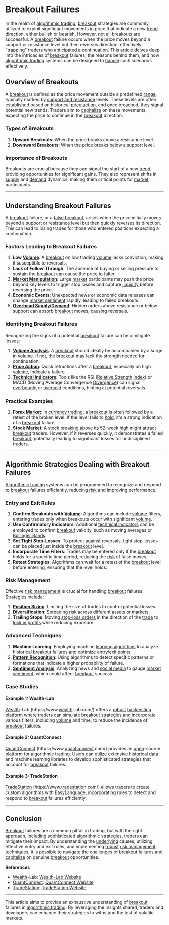# Breakout Failures

In the realm of [algorithmic trading](../a/algorithmic_trading.md), [breakout](../b/breakout.md) strategies are commonly utilized to exploit significant movements in price that indicate a new [trend](../t/trend.md) direction, either bullish or bearish. However, not all breakouts are successful. A [breakout](../b/breakout.md) failure occurs when the price moves beyond a support or resistance level but then reverses direction, effectively "trapping" traders who anticipated a continuation. This article delves deep into the intricacies of [breakout](../b/breakout.md) failures, the reasons behind them, and how [algorithmic trading](../a/algorithmic_trading.md) systems can be designed to [handle](../h/handle.md) such scenarios effectively.

## Overview of Breakouts

A [breakout](../b/breakout.md) is defined as the price movement outside a predefined [range](../r/range.md), typically marked by [support and resistance](../s/support_and_resistance.md) levels. These levels are often established based on historical [price action](../p/price_action.md), and once breached, they signal potential new trends. Traders aim to [capitalize](../c/capitalize.md) on these movements, expecting the price to continue in the [breakout](../b/breakout.md) direction.

### Types of Breakouts

1. **Upward Breakouts**: When the price breaks above a resistance level.
2. **Downward Breakouts**: When the price breaks below a support level.

### Importance of Breakouts

Breakouts are crucial because they can signal the start of a new [trend](../t/trend.md), providing opportunities for significant gains. They also represent shifts in [supply](../s/supply.md) and [demand](../d/demand.md) dynamics, making them critical points for [market](../m/market.md) participants.

---

## Understanding Breakout Failures

A [breakout](../b/breakout.md) failure, or a [false breakout](../f/false_breakout.md), arises when the price initially moves beyond a support or resistance level but then quickly reverses its direction. This can lead to losing trades for those who entered positions expecting a continuation.

### Factors Leading to Breakout Failures

1. **Low [Volume](../v/volume.md)**: A [breakout](../b/breakout.md) on low trading [volume](../v/volume.md) lacks conviction, making it susceptible to reversals.
2. **Lack of Follow-Through**: The absence of buying or selling pressure to sustain the [breakout](../b/breakout.md) can cause the price to falter.
3. **[Market Manipulation](../m/market_manipulation.md)**: Large [market](../m/market.md) participants may push the price beyond key levels to trigger stop losses and capture [liquidity](../l/liquidity.md) before reversing the price.
4. **Economic Events**: Unexpected news or economic data releases can change [market sentiment](../m/market_sentiment.md) rapidly, leading to failed breakouts.
5. **[Overhead Supply](../o/overhead_supply.md)/[Demand](../d/demand.md)**: Hidden orders above resistance or below support can absorb [breakout](../b/breakout.md) moves, causing reversals.

### Identifying Breakout Failures

Recognizing the signs of a potential [breakout](../b/breakout.md) failure can help mitigate losses:

1. **[Volume Analysis](../v/volume_analysis.md)**: A [breakout](../b/breakout.md) should ideally be accompanied by a surge in [volume](../v/volume.md). If not, the [breakout](../b/breakout.md) may lack the strength needed for continuation.
2. **[Price Action](../p/price_action.md)**: Quick retractions after a [breakout](../b/breakout.md), especially on high [volume](../v/volume.md), indicate a failure.
3. **[Technical Indicators](../t/technical_indicators.md)**: Tools like the RSI ([Relative Strength](../r/relative_strength.md) [Index](../i/index.md)) or MACD (Moving Average Convergence [Divergence](../d/divergence.md)) can signal [overbought](../o/overbought.md) or [oversold](../o/oversold.md) conditions, hinting at potential reversals.

### Practical Examples

1. **Forex [Market](../m/market.md)**: In [currency trading](../c/currency_trading_strategies.md), a [breakout](../b/breakout.md) is often followed by a retest of the broken level. If the level fails to [hold](../h/hold.md), it's a strong indication of a [breakout](../b/breakout.md) failure.
2. **[Stock Market](../s/stock_market.md)**: A stock breaking above its 52-week high might attract [breakout](../b/breakout.md) traders. However, if it reverses quickly, it demonstrates a failed [breakout](../b/breakout.md), potentially leading to significant losses for undisciplined traders.

---

## Algorithmic Strategies Dealing with Breakout Failures

[Algorithmic trading](../a/algorithmic_trading.md) systems can be programmed to recognize and respond to [breakout](../b/breakout.md) failures efficiently, reducing [risk](../r/risk.md) and improving performance.

### Entry and Exit Rules

1. **Confirm Breakouts with [Volume](../v/volume.md)**: Algorithms can include [volume](../v/volume.md) filters, entering trades only when breakouts occur with significant [volume](../v/volume.md).
2. **Use Confirmatory Indicators**: Additional [technical indicators](../t/technical_indicators.md) can be employed to confirm [breakout](../b/breakout.md) validity, such as moving averages or [Bollinger Bands](../b/bollinger_bands.md).
3. **Set Tight Stop-Losses**: To protect against reversals, tight stop-losses can be placed just inside the [breakout](../b/breakout.md) level.
4. **Incorporate Time Filters**: Trades may be entered only if the [breakout](../b/breakout.md) holds for a specific time period, reducing the [risk](../r/risk.md) of false moves.
5. **Retest Strategies**: Algorithms can wait for a retest of the [breakout](../b/breakout.md) level before entering, ensuring that the level holds.

### Risk Management

Effective [risk management](../r/risk_management.md) is crucial for handling [breakout](../b/breakout.md) failures. Strategies include:

1. **[Position Sizing](../p/position_sizing.md)**: Limiting the size of trades to control potential losses.
2. **[Diversification](../d/diversification.md)**: Spreading [risk](../r/risk.md) across different assets or markets.
3. **Trailing Stops**: Moving [stop-loss orders](../s/stop-loss_orders.md) in the direction of the [trade](../t/trade.md) to [lock in profits](../l/lock_in_profits.md) while reducing exposure.

### Advanced Techniques

1. **Machine Learning**: Employing machine [learning algorithms](../l/learning_algorithms_in_trading.md) to analyze historical [breakout](../b/breakout.md) failures and optimize entry/exit points.
2. **[Pattern Recognition](../p/pattern_recognition.md)**: Using algorithms to detect specific patterns or formations that indicate a higher probability of failure.
3. **[Sentiment Analysis](../s/sentiment_analysis.md)**: Analyzing news and [social media](../s/social_media.md) to gauge [market sentiment](../m/market_sentiment.md), which could affect [breakout](../b/breakout.md) success.

### Case Studies

#### Example 1: Wealth-Lab

[Wealth](../w/wealth.md)-Lab (https://www.[wealth](../w/wealth.md)-lab.com/) offers a [robust](../r/robust.md) [backtesting](../b/backtesting.md) platform where traders can simulate [breakout](../b/breakout.md) strategies and incorporate various filters, including [volume](../v/volume.md) and time, to reduce the incidence of [breakout](../b/breakout.md) failures.

#### Example 2: QuantConnect

[QuantConnect](../q/quantconnect.md) (https://www.[quantconnect](../q/quantconnect.md).com/) provides an [open](../o/open.md)-source platform for [algorithmic trading](../a/algorithmic_trading.md). Users can utilize extensive historical data and machine learning libraries to develop sophisticated strategies that account for [breakout](../b/breakout.md) failures.

#### Example 3: TradeStation

[TradeStation](../t/tradestation.md) (https://www.[tradestation](../t/tradestation.md).com/) allows traders to create custom algorithms with EasyLanguage, incorporating rules to detect and respond to [breakout](../b/breakout.md) failures efficiently.

---

## Conclusion

[Breakout](../b/breakout.md) failures are a common pitfall in trading, but with the right approach, including sophisticated algorithmic strategies, traders can mitigate their impact. By understanding the [underlying](../u/underlying.md) causes, utilizing effective entry and exit rules, and implementing [robust](../r/robust.md) [risk management](../r/risk_management.md) techniques, it is possible to navigate the challenges of [breakout](../b/breakout.md) failures and [capitalize](../c/capitalize.md) on genuine [breakout](../b/breakout.md) opportunities.

**References**

- [Wealth](../w/wealth.md)-Lab: [Wealth-Lab Website](https://www.wealth-lab.com/)
- [QuantConnect](../q/quantconnect.md): [QuantConnect Website](https://www.quantconnect.com/)
- [TradeStation](../t/tradestation.md): [TradeStation Website](https://www.tradestation.com/)

---

This article aims to provide an exhaustive understanding of [breakout](../b/breakout.md) failures in [algorithmic trading](../a/algorithmic_trading.md). By leveraging the insights shared, traders and developers can enhance their strategies to withstand the test of volatile markets.